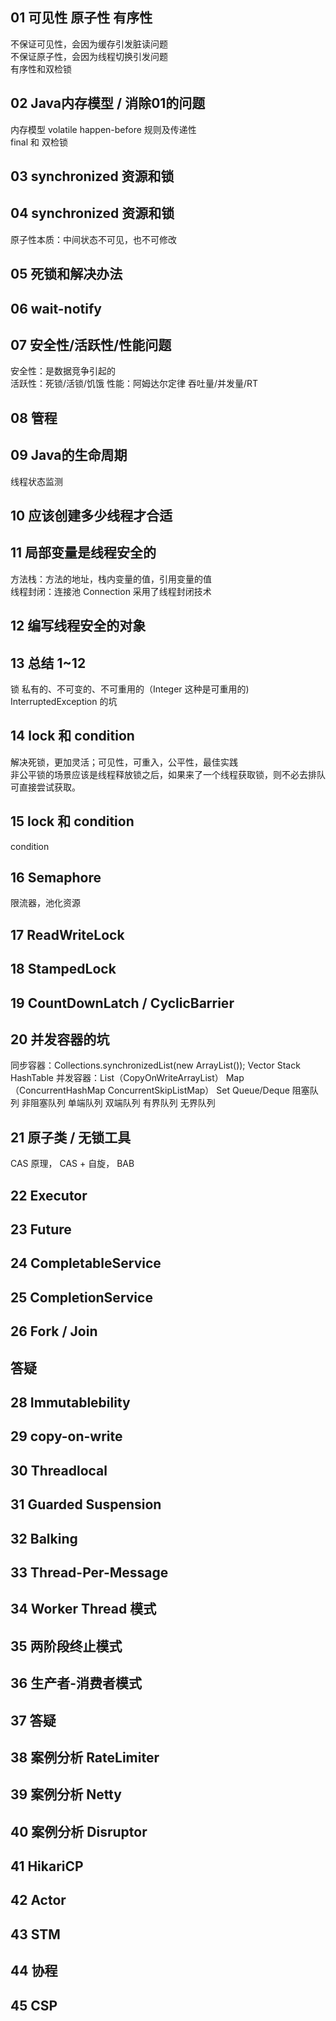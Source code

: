 
## 01 可见性 原子性 有序性

不保证可见性，会因为缓存引发脏读问题  
不保证原子性，会因为线程切换引发问题  
有序性和双检锁

## 02 Java内存模型 / 消除01的问题

内存模型 volatile happen-before 规则及传递性  
final 和 双检锁

## 03  synchronized  资源和锁  

## 04 synchronized 资源和锁  
  
原子性本质：中间状态不可见，也不可修改  

## 05 死锁和解决办法

## 06 wait-notify

## 07 安全性/活跃性/性能问题

安全性：是数据竞争引起的  
活跃性：死锁/活锁/饥饿
性能：阿姆达尔定律  吞吐量/并发量/RT

## 08 管程

## 09 Java的生命周期

线程状态监测

## 10 应该创建多少线程才合适

## 11 局部变量是线程安全的

方法栈：方法的地址，栈内变量的值，引用变量的值  
线程封闭：连接池 Connection 采用了线程封闭技术

## 12 编写线程安全的对象

## 13 总结 1~12

锁 私有的、不可变的、不可重用的（Integer 这种是可重用的)
InterruptedException 的坑

## 14 lock 和 condition

解决死锁，更加灵活；可见性，可重入，公平性，最佳实践  
非公平锁的场景应该是线程释放锁之后，如果来了一个线程获取锁，则不必去排队可直接尝试获取。  

## 15 lock 和 condition

condition  

## 16 Semaphore  

限流器，池化资源  

## 17 ReadWriteLock



## 18 StampedLock

## 19 CountDownLatch / CyclicBarrier

## 20 并发容器的坑

同步容器：Collections.synchronizedList(new ArrayList());  Vector Stack HashTable
并发容器：List（CopyOnWriteArrayList） Map（ConcurrentHashMap ConcurrentSkipListMap） Set Queue/Deque
阻塞队列 非阻塞队列 单端队列 双端队列 有界队列 无界队列

## 21 原子类 / 无锁工具

CAS 原理， CAS + 自旋， BAB

## 22 Executor  

## 23 Future

## 24 CompletableService  

## 25 CompletionService  

## 26 Fork / Join

## 答疑

## 28 Immutablebility

## 29 copy-on-write

## 30 Threadlocal

## 31 Guarded Suspension

## 32 Balking  

## 33 Thread-Per-Message

## 34 Worker Thread 模式

## 35 两阶段终止模式

## 36 生产者-消费者模式

## 37 答疑

## 38 案例分析 RateLimiter

## 39 案例分析 Netty

## 40 案例分析 Disruptor

## 41 HikariCP

## 42 Actor

## 43 STM

## 44 协程

## 45 CSP
